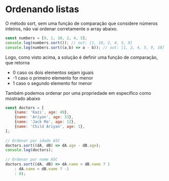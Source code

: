 # Ordenando listas

O método sort, sem uma função de comparação que considere números inteiros, não vai ordenar corretamente o array abaixo.

```js
const numbers = [9, 1, 10, 2, 4, 5];
console.log(numbers.sort()); // out: [1, 10, 2, 4, 5, 9]
console.log(numbers.sort((a,b) => a - b)); // out: [1, 2, 4, 5, 9, 10]
```

Logo, como visto acima, a solução é definir uma função de comparação, que retorna

- 0 caso os dois elementos sejam iguais
- -1 caso o primeiro elemento for menor
- 1 caso o segundo elemento for menor

Também podemos ordenar por uma propriedade em específico como mostrado abaixo

```js
const doctors = [
    {name: 'Kazi', age: 49},
    {name: 'Ariyan', age: 33},
    {name: 'Jack Ma', age: 12},
    {name: 'Child Ariyan', age: 1},
];
 
// Ordenar por idade ASC
doctors.sort((dA, dB) => dA.age - dB.age);
console.log(doctors);
 
// Ordenar por nome ASC
doctors.sort((dA, dB) => dA.name > dB.name ? 1 
    : dA.name < dB.name ? -1 
    : 0);
```